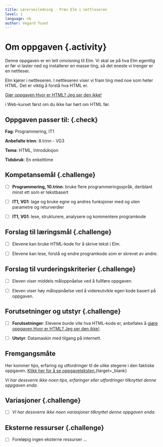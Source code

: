 ```yaml
---
title: Lærerveiledning - Prøv Elm i nettleseren
level: 1
language: nb
author: Vegard Tuset
---
```


# Om oppgaven {.activity}

Denne oppgaven er en lett omvisning til Elm. Vi skal se på hva Elm egentlig er
før vi laster ned og installerer en masse ting, så det eneste vi trenger er en
nettleser.

Elm kjører i nettleseren. I nettleseren viser vi fram ting med noe som heter
HTML. Det er viktig å forstå hva HTML er.

[Gjør oppgaven Hvor er HTML? Jeg ser den ikke!](../../web/hvor_er_html/hvor_er_html.html)

i Web-kurset først om du ikke har hørt om HTML før.

## Oppgaven passer til: {.check}

 __Fag__: Programmering, IT1

__Anbefalte trinn__: 8.trinn - VG3

__Tema__: HTML, Introduksjon

__Tidsbruk__: En enkelttime

## Kompetansemål {.challenge}

- [ ] __Programmering, 10.trinn__: bruke flere programmeringsspråk,
      deriblant minst ett som er tekstbasert

- [ ] __IT1, VG1__: lage og bruke egne og andres funksjoner med og uten
      parametre og returverdier

- [ ] __IT1, VG1__: lese, strukturere, analysere og kommentere programkode

## Forslag til læringsmål {.challenge}

- [ ] Elevene kan bruke HTML-kode for å skrive tekst i Elm.

- [ ] Elevene kan lese, forstå og endre programkode som er skrevet av andre.

## Forslag til vurderingskriterier {.challenge}

- [ ] Eleven viser middels måloppnåelse ved å fullføre oppgaven.

- [ ] Eleven viser høy måloppnåelse ved å videreutvikle egen kode basert på
      oppgaven.

## Forutsetninger og utstyr {.challenge}

- [ ] __Forutsetninger__: Elevene burde vite hva HTML-kode er, anbefales å
      [gjøre oppgaven Hvor er HTML? Jeg ser den ikke!](../../web/hvor_er_html/hvor_er_html.html).


- [ ] __Utstyr__: Datamaskin med tilgang på internett.

## Fremgangsmåte

Her kommer tips, erfaring og utfordringer til de ulike stegene i den faktiske
oppgaven.
[Klikk her for å se oppgaveteksten.](../01_prov_i_nettleser/01_prov_i_nettleser.html){target=_blank}

_Vi har dessverre ikke noen tips, erfaringer eller utfordringer tilknyttet denne
oppgaven enda._

## Variasjoner {.challenge}

- [ ]  _Vi har dessverre ikke noen variasjoner tilknyttet denne oppgaven enda._

## Eksterne ressurser {.challenge}

- [ ] Foreløpig ingen eksterne ressurser ...
